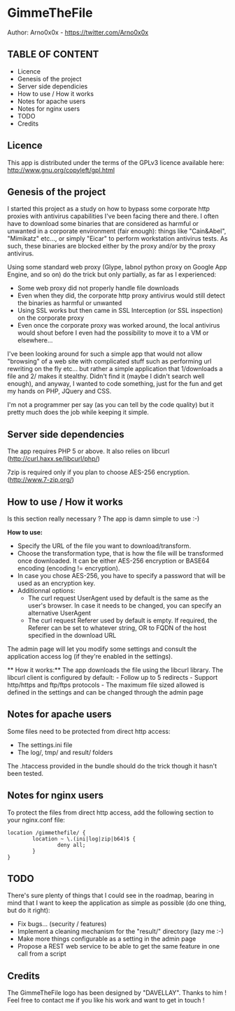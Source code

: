 GimmeTheFile
============

Author: Arno0x0x - https://twitter.com/Arno0x0x


TABLE OF CONTENT
----------------
- Licence
- Genesis of the project
- Server side dependicies
- How to use / How it works
- Notes for apache users
- Notes for nginx users
- TODO
- Credits

Licence
-------
This app is distributed under the terms of the GPLv3 licence available here:
http://www.gnu.org/copyleft/gpl.html


Genesis of the project
----------------------
I started this project as a study on how to bypass some corporate http proxies with antivirus capabilities I've been facing there and there.
I often have to download some binaries that are considered as harmful or unwanted in a corporate environment (fair enough): things like "Cain&Abel", "Mimikatz" etc..., or simply "Eicar" to perform
workstation antivirus tests. As such, these binaries are blocked either by the proxy and/or by the proxy antivirus.

Using some standard web proxy (Glype, labnol python proxy on Google App Engine, and so on) do the trick but only partially, as far as I experienced:
- Some web proxy did not properly handle file downloads
- Even when they did, the corporate http proxy antivirus would still detect the binaries as harmful or unwanted
- Using SSL works but then came in SSL Interception (or SSL inspection) on the corporate proxy
- Even once the corporate proxy was worked around, the local antivirus would shout before I even had the possibility to move it to a VM or elsewhere...

I've been looking around for such a simple app that would not allow "browsing" of a web site with complicated stuff such as performing url rewriting on the fly etc...
but rather a simple application that 1/downloads a file and 2/ makes it stealthy. Didn't find it (maybe I didn't search well enough), and anyway, I wanted to code something, just for the fun and get
my hands on PHP, JQuery and CSS.

I'm not a programmer per say (as you can tell by the code quality) but it pretty much does the job while keeping it simple.


Server side dependencies
------------------------
The app requires PHP 5 or above.
It also relies on libcurl (http://curl.haxx.se/libcurl/php/)

7zip is required only if you plan to choose AES-256 encryption. (http://www.7-zip.org/)


How to use / How it works
-------------------------
Is this section really necessary ? The app is damn simple to use :-)

**How to use:**
- Specify the URL of the file you want to download/transform.
- Choose the transformation type, that is how the file will be transformed once downloaded. It can be either AES-256 encryption or BASE64 encoding (encoding != encryption).
- In case you chose AES-256, you have to specify a password that will be used as an encryption key.
- Additionnal options:
	- The curl request UserAgent used by default is the same as the user's browser. In case it needs to be changed, you can specify an alternative UserAgent
	- The curl request Referer used by default is empty. If required, the Referer can be set to whatever string, OR to FQDN of the host specified in the download URL

The admin page will let you modify some settings and consult the application access log (if they're enabled in the settings).
	
** How it works:**
The app downloads the file using the libcurl library. The libcurl client is configured by default:
	- Follow up to 5 redirects
	- Support http/https and ftp/ftps protocols
	- The maximum file sized allowed is defined in the settings and can be changed through the admin page


Notes for apache users
----------------------
Some files need to be protected from direct http access:
- The settings.ini file
- The log/, tmp/ and result/ folders

The .htaccess provided in the bundle should do the trick though it hasn't been tested.


Notes for nginx users
---------------------
To protect the files from direct http access, add the following section to your nginx.conf file:

```
location /gimmethefile/ {
		location ~ \.(ini|log|zip|b64)$ {
				deny all;    
		}    
}
```
	
TODO
----
There's sure plenty of things that I could see in the roadmap, bearing in mind that I want to keep the application as simple as possible (do one thing, but do it right):
- Fix bugs... (security / features)
- Implement a cleaning mechanism for the "result/" directory (lazy me :-)
- Make more things configurable as a setting in the admin page
- Propose a REST web service to be able to get the same feature in one call from a script


Credits
-------
The GimmeTheFile logo has been designed by "DAVELLAY". Thanks to him !
Feel free to contact me if you like his work and want to get in touch !